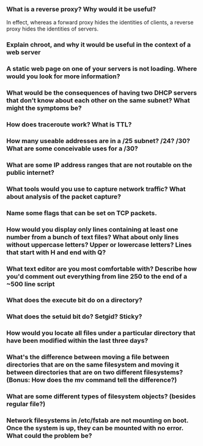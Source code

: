 ### What is a reverse proxy? Why would it be useful?

In effect, whereas a forward proxy hides the identities of clients, a reverse proxy hides the identities of servers.

### Explain chroot, and why it would be useful in the context of a web server

### A static web page on one of your servers is not loading. Where would you look for more information?

### What would be the consequences of having two DHCP servers that don’t know about each other on the same subnet? What might the symptoms be?

### How does traceroute work? What is TTL?

### How many useable addresses are in a /25 subnet? /24? /30? What are some conceivable uses for a /30?

### What are some IP address ranges that are not routable on the public internet?

### What tools would you use to capture network traffic? What about analysis of the packet capture?

### Name some flags that can be set on TCP packets.

### How would you display only lines containing at least one number from a bunch of text files? What about only lines without uppercase letters? Upper or lowercase letters? Lines that start with H and end with Q?

### What text editor are you most comfortable with? Describe how you'd comment out everything from line 250 to the end of a ~500 line script

### What does the execute bit do on a directory?

### What does the setuid bit do? Setgid? Sticky?

### How would you locate all files under a particular directory that have been modified within the last three days?

### What's the difference between moving a file between directories that are on the same filesystem and moving it between directories that are on two different filesystems? (Bonus: How does the mv command tell the difference?)

### What are some different types of filesystem objects? (besides regular file?)

### Network filesystems in /etc/fstab are not mounting on boot. Once the system is up, they can be mounted with no error. What could the problem be?

